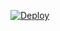 
[![Deploy](https://www.herokucdn.com/deploy/button.svg)](https://heroku.com/deploy?template=https://github.com/dreamistoken/hero)
